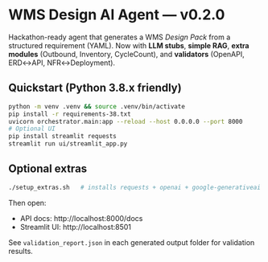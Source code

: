 # WMS Design AI Agent — v0.2.0

Hackathon-ready agent that generates a WMS *Design Pack* from a structured requirement (YAML).
Now with **LLM stubs**, **simple RAG**, **extra modules** (Outbound, Inventory, CycleCount),
and **validators** (OpenAPI, ERD↔API, NFR↔Deployment).

## Quickstart (Python 3.8.x friendly)
```bash
python -m venv .venv && source .venv/bin/activate
pip install -r requirements-38.txt
uvicorn orchestrator.main:app --reload --host 0.0.0.0 --port 8000
# Optional UI
pip install streamlit requests
streamlit run ui/streamlit_app.py
```

## Optional extras
```bash
./setup_extras.sh   # installs requests + openai + google-generativeai + openapi-spec-validator
```

Then open:
- API docs: http://localhost:8000/docs
- Streamlit UI: http://localhost:8501

See `validation_report.json` in each generated output folder for validation results.
